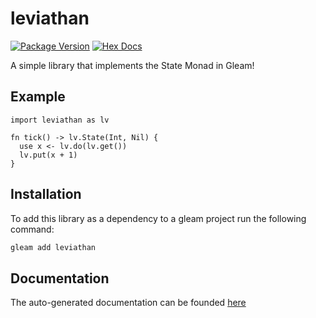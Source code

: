 # leviathan

[![Package Version](https://img.shields.io/hexpm/v/leviathan)](https://hex.pm/packages/leviathan)
[![Hex Docs](https://img.shields.io/badge/hex-docs-ffaff3)](https://hexdocs.pm/leviathan/)

A simple library that implements the State Monad in Gleam!

## Example

```gleam
import leviathan as lv

fn tick() -> lv.State(Int, Nil) {
  use x <- lv.do(lv.get())
  lv.put(x + 1)
}
```

## Installation

To add this library as a dependency to a gleam project run the following command:

```sh
gleam add leviathan
```

## Documentation

The auto-generated documentation can be founded [here](https://hexdocs.pm/leviathan)
